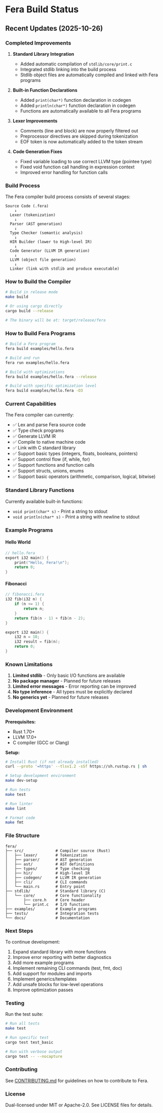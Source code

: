 # Fera Build Status

## Recent Updates (2025-10-26)

### Completed Improvements

1. **Standard Library Integration**
   - Added automatic compilation of `stdlib/core/print.c`
   - Integrated stdlib linking into the build process
   - Stdlib object files are automatically compiled and linked with Fera programs

2. **Built-in Function Declarations**
   - Added `print(char*)` function declaration in codegen
   - Added `println(char*)` function declaration in codegen
   - Functions are automatically available to all Fera programs

3. **Lexer Improvements**
   - Comments (line and block) are now properly filtered out
   - Preprocessor directives are skipped during tokenization
   - EOF token is now automatically added to the token stream

4. **Code Generation Fixes**
   - Fixed variable loading to use correct LLVM type (pointee type)
   - Fixed void function call handling in expression context
   - Improved error handling for function calls

### Build Process

The Fera compiler build process consists of several stages:

```
Source Code (.fera)
    ↓
  Lexer (tokenization)
    ↓
  Parser (AST generation)
    ↓
  Type Checker (semantic analysis)
    ↓
  HIR Builder (lower to High-level IR)
    ↓
  Code Generator (LLVM IR generation)
    ↓
  LLVM (object file generation)
    ↓
  Linker (link with stdlib and produce executable)
```

### How to Build the Compiler

```bash
# Build in release mode
make build

# Or using cargo directly
cargo build --release

# The binary will be at: target/release/fera
```

### How to Build Fera Programs

```bash
# Build a Fera program
fera build examples/hello.fera

# Build and run
fera run examples/hello.fera

# Build with optimizations
fera build examples/hello.fera --release

# Build with specific optimization level
fera build examples/hello.fera -O3
```

### Current Capabilities

The Fera compiler can currently:

- ✅ Lex and parse Fera source code
- ✅ Type check programs
- ✅ Generate LLVM IR
- ✅ Compile to native machine code
- ✅ Link with C standard library
- ✅ Support basic types (integers, floats, booleans, pointers)
- ✅ Support control flow (if, while, for)
- ✅ Support functions and function calls
- ✅ Support structs, unions, enums
- ✅ Support basic operators (arithmetic, comparison, logical, bitwise)

### Standard Library Functions

Currently available built-in functions:

- `void print(char* s)` - Print a string to stdout
- `void println(char* s)` - Print a string with newline to stdout

### Example Programs

#### Hello World
```c
// hello.fera
export i32 main() {
    print("Hello, Fera!\n");
    return 0;
}
```

#### Fibonacci
```c
// fibonacci.fera
i32 fib(i32 n) {
    if (n <= 1) {
        return n;
    }
    return fib(n - 1) + fib(n - 2);
}

export i32 main() {
    i32 n = 10;
    i32 result = fib(n);
    return 0;
}
```

### Known Limitations

1. **Limited stdlib** - Only basic I/O functions are available
2. **No package manager** - Planned for future releases
3. **Limited error messages** - Error reporting can be improved
4. **No type inference** - All types must be explicitly declared
5. **No generics yet** - Planned for future releases

### Development Environment

**Prerequisites:**
- Rust 1.70+
- LLVM 17.0+
- C compiler (GCC or Clang)

**Setup:**
```bash
# Install Rust (if not already installed)
curl --proto '=https' --tlsv1.2 -sSf https://sh.rustup.rs | sh

# Setup development environment
make dev-setup

# Run tests
make test

# Run linter
make lint

# Format code
make fmt
```

### File Structure

```
fera/
├── src/              # Compiler source (Rust)
│   ├── lexer/        # Tokenization
│   ├── parser/       # AST generation
│   ├── ast/          # AST definitions
│   ├── types/        # Type checking
│   ├── hir/          # High-level IR
│   ├── codegen/      # LLVM IR generation
│   ├── cli/          # CLI commands
│   └── main.rs       # Entry point
├── stdlib/           # Standard library (C)
│   └── core/         # Core functionality
│       ├── core.h    # Core header
│       └── print.c   # I/O functions
├── examples/         # Example programs
├── tests/            # Integration tests
└── docs/             # Documentation
```

### Next Steps

To continue development:

1. Expand standard library with more functions
2. Improve error reporting with better diagnostics
3. Add more example programs
4. Implement remaining CLI commands (test, fmt, doc)
5. Add support for modules and imports
6. Implement generics/templates
7. Add unsafe blocks for low-level operations
8. Improve optimization passes

### Testing

Run the test suite:
```bash
# Run all tests
make test

# Run specific test
cargo test test_basic

# Run with verbose output
cargo test -- --nocapture
```

### Contributing

See [CONTRIBUTING.md](docs/CONTRIBUTING.md) for guidelines on how to contribute to Fera.

### License

Dual-licensed under MIT or Apache-2.0. See LICENSE files for details.

